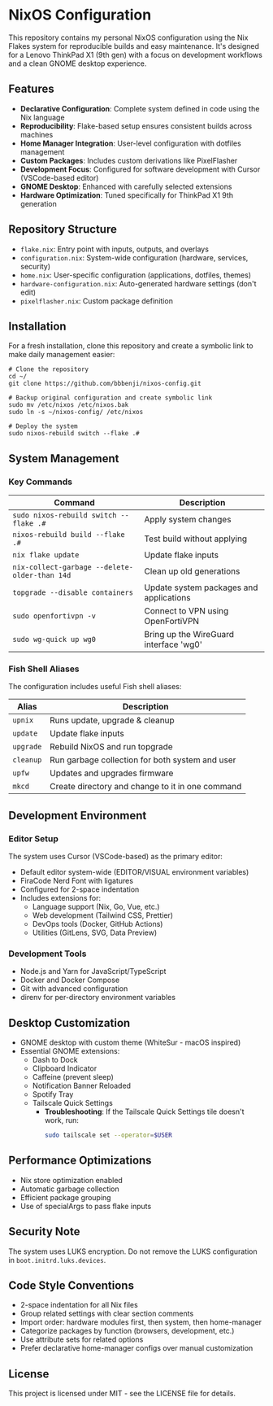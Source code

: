 # NixOS Configuration

This repository contains my personal NixOS configuration using the Nix Flakes system for reproducible builds and easy maintenance. It's designed for a Lenovo ThinkPad X1 (9th gen) with a focus on development workflows and a clean GNOME desktop experience.

## Features

- **Declarative Configuration**: Complete system defined in code using the Nix language
- **Reproducibility**: Flake-based setup ensures consistent builds across machines
- **Home Manager Integration**: User-level configuration with dotfiles management
- **Custom Packages**: Includes custom derivations like PixelFlasher
- **Development Focus**: Configured for software development with Cursor (VSCode-based editor)
- **GNOME Desktop**: Enhanced with carefully selected extensions
- **Hardware Optimization**: Tuned specifically for ThinkPad X1 9th generation

## Repository Structure

- `flake.nix`: Entry point with inputs, outputs, and overlays
- `configuration.nix`: System-wide configuration (hardware, services, security)
- `home.nix`: User-specific configuration (applications, dotfiles, themes)
- `hardware-configuration.nix`: Auto-generated hardware settings (don't edit)
- `pixelflasher.nix`: Custom package definition

## Installation

For a fresh installation, clone this repository and create a symbolic link to make daily management easier:

```shell
# Clone the repository
cd ~/
git clone https://github.com/bbbenji/nixos-config.git

# Backup original configuration and create symbolic link
sudo mv /etc/nixos /etc/nixos.bak
sudo ln -s ~/nixos-config/ /etc/nixos

# Deploy the system
sudo nixos-rebuild switch --flake .#
```

## System Management

### Key Commands

| Command                                       | Description                             |
| --------------------------------------------- | --------------------------------------- |
| `sudo nixos-rebuild switch --flake .#`        | Apply system changes                    |
| `nixos-rebuild build --flake .#`              | Test build without applying             |
| `nix flake update`                            | Update flake inputs                     |
| `nix-collect-garbage --delete-older-than 14d` | Clean up old generations                |
| `topgrade --disable containers`               | Update system packages and applications |
| `sudo openfortivpn -v`                        | Connect to VPN using OpenFortiVPN       |
| `sudo wg-quick up wg0`                        | Bring up the WireGuard interface 'wg0'  |

### Fish Shell Aliases

The configuration includes useful Fish shell aliases:

| Alias     | Description                                      |
| --------- | ------------------------------------------------ |
| `upnix`   | Runs update, upgrade & cleanup                   |
| `update`  | Update flake inputs                              |
| `upgrade` | Rebuild NixOS and run topgrade                   |
| `cleanup` | Run garbage collection for both system and user  |
| `upfw`    | Updates and upgrades firmware                    |
| `mkcd`    | Create directory and change to it in one command |

## Development Environment

### Editor Setup

The system uses Cursor (VSCode-based) as the primary editor:

- Default editor system-wide (EDITOR/VISUAL environment variables)
- FiraCode Nerd Font with ligatures
- Configured for 2-space indentation
- Includes extensions for:
  - Language support (Nix, Go, Vue, etc.)
  - Web development (Tailwind CSS, Prettier)
  - DevOps tools (Docker, GitHub Actions)
  - Utilities (GitLens, SVG, Data Preview)

### Development Tools

- Node.js and Yarn for JavaScript/TypeScript
- Docker and Docker Compose
- Git with advanced configuration
- direnv for per-directory environment variables

## Desktop Customization

- GNOME desktop with custom theme (WhiteSur - macOS inspired)
- Essential GNOME extensions:
  - Dash to Dock
  - Clipboard Indicator
  - Caffeine (prevent sleep)
  - Notification Banner Reloaded
  - Spotify Tray
  - Tailscale Quick Settings
    - **Troubleshooting**: If the Tailscale Quick Settings tile doesn't work, run:
      ```bash
      sudo tailscale set --operator=$USER
      ```

## Performance Optimizations

- Nix store optimization enabled
- Automatic garbage collection
- Efficient package grouping
- Use of specialArgs to pass flake inputs

## Security Note

The system uses LUKS encryption. Do not remove the LUKS configuration in `boot.initrd.luks.devices`.

## Code Style Conventions

- 2-space indentation for all Nix files
- Group related settings with clear section comments
- Import order: hardware modules first, then system, then home-manager
- Categorize packages by function (browsers, development, etc.)
- Use attribute sets for related options
- Prefer declarative home-manager configs over manual customization

## License

This project is licensed under MIT - see the LICENSE file for details.
